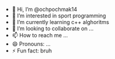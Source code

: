 - 👋 Hi, I’m @ochpochmak14
- 👀 I’m interested in sport programming
- 🌱 I’m currently learning c++ alghoritms
- 💞️ I’m looking to collaborate on ...
- 📫 How to reach me ...
- 😄 Pronouns: ...
- ⚡ Fun fact: bruh

<!---
ochpochmak14/ochpochmak14 is a ✨ special ✨ repository because its `README.md` (this file) appears on your GitHub profile.
You can click the Preview link to take a look at your changes.
--->
